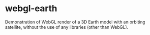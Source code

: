 # webgl-earth
Demonstration of WebGL render of a 3D Earth model with an orbiting satellite, without the use of any libraries (other than WebGL).
